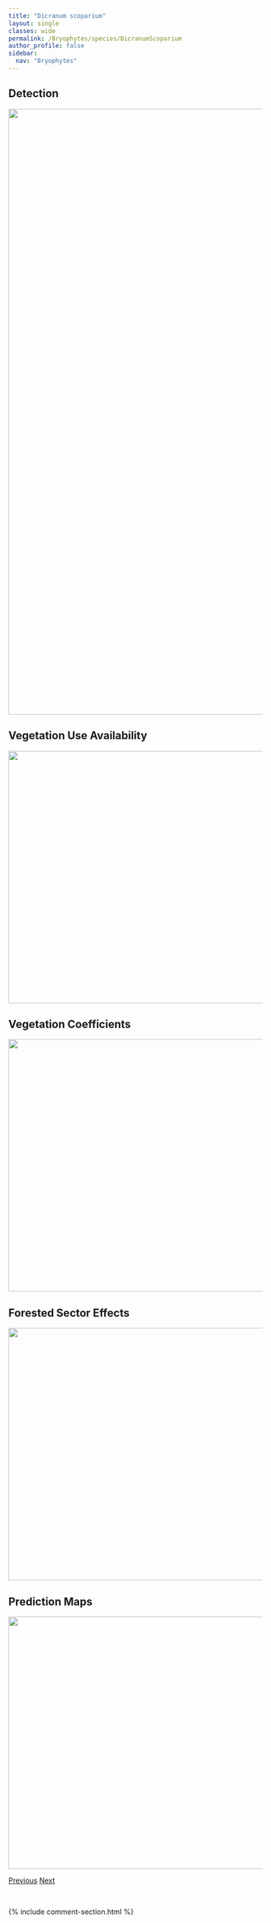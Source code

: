```yaml
---
title: "Dicranum scoparium"
layout: single
classes: wide
permalink: /Bryophytes/species/DicranumScoparium
author_profile: false
sidebar:
  nav: "Bryophytes"
---
```


<h2>Detection</h2>

<a href="https://drive.google.com/uc?export=view&id=1C40WKQ0mV8KFFbSXtafSFPbte0V0NCN5">
<img src="https://drive.google.com/uc?export=view&id=1C40WKQ0mV8KFFbSXtafSFPbte0V0NCN5" height = "1200" width = "800">
</a>


<h2>Vegetation Use Availability</h2>

<a href="https://drive.google.com/uc?export=view&id=14UV_9z5mq5iLZM6qrJEWIqB4XqmR70r0">
<img src="https://drive.google.com/uc?export=view&id=14UV_9z5mq5iLZM6qrJEWIqB4XqmR70r0" height = "500" width = "1000">
</a>


<h2>Vegetation Coefficients</h2>

<a href="https://drive.google.com/uc?export=view&id=16C85rpsMkRcF4BGBFy8315R1PBf1m7gt">
<img src="https://drive.google.com/uc?export=view&id=16C85rpsMkRcF4BGBFy8315R1PBf1m7gt" height = "500" width = "1000">
</a>


<h2>Forested Sector Effects</h2>

<a href="https://drive.google.com/uc?export=view&id=1uPlphRCDVtRJuII6jUSrPp3cfRv2BioR">
<img src="https://drive.google.com/uc?export=view&id=1uPlphRCDVtRJuII6jUSrPp3cfRv2BioR" height = "500" width = "1000">
</a>


<h2>Prediction Maps</h2>

<a href="https://drive.google.com/uc?export=view&id=1nEitteso0z8Ay3e0tbCZbtgcPLrPQZVx">
<img src="https://drive.google.com/uc?export=view&id=1nEitteso0z8Ay3e0tbCZbtgcPLrPQZVx" height = "500" width = "1000">
</a>


<a href="/DevelopmentWebsite/Bryophytes/species/ThuidiumRecognitum" class="pagination--pager" title="Thuidium recognitum">Previous</a> <a href="/DevelopmentWebsite/Bryophytes/species/CampyliumStellatum" class="pagination--pager" title="Campylium stellatum">Next</a>

<p>&nbsp;</p>

{% include comment-section.html %}
